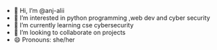 - 👋 Hi, I’m @anj-alii
- 👀 I’m interested in python programming ,web dev and cyber security
- 🌱 I’m currently learning cse cybersecurity
- 💞️ I’m looking to collaborate on projects 
- 😄 Pronouns: she/her
  

<!---
anj-alii/anj-alii is a ✨ special ✨ repository because its `README.md` (this file) appears on your GitHub profile.
You can click the Preview link to take a look at your changes.
--->
